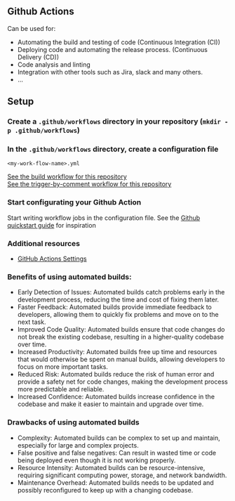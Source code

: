 ## Github Actions
Can be used for:
- Automating the build and testing of code (Continuous Integration (CI))
- Deploying code and automating the release process. (Continuous Delivery (CD))
- Code analysis and linting
- Integration with other tools such as Jira, slack and many others.
- ...

## Setup
### Create a `.github/workflows` directory in your repository (```mkdir -p .github/workflows```)


### In the `.github/workflows` directory, create a configuration file 
`<my-work-flow-name>.yml`

[See the build workflow for this repository](../.github/workflows/build-pr.yaml) <br>
[See the trigger-by-comment workflow for this repository](../.github/workflows/trigger-by-comment.yaml)

### Start configurating your Github Action
Start writing workflow jobs in the configuration file.
See the [Github quickstart guide](https://docs.github.com/en/actions/quickstart) for inspiration

### Additional resources
- [GitHub Actions Settings](https://docs.github.com/en/repositories/managing-your-repositorys-settings-and-features/enabling-features-for-your-repository/managing-github-actions-settings-for-a-repository)

### Benefits of using automated builds:

- Early Detection of Issues: Automated builds catch problems early in the development process, reducing the time and cost of fixing them later.
- Faster Feedback: Automated builds provide immediate feedback to developers, allowing them to quickly fix problems and move on to the next task.
- Improved Code Quality: Automated builds ensure that code changes do not break the existing codebase, resulting in a higher-quality codebase over time.
- Increased Productivity: Automated builds free up time and resources that would otherwise be spent on manual builds, allowing developers to focus on more important tasks.
- Reduced Risk: Automated builds reduce the risk of human error and provide a safety net for code changes, making the development process more predictable and reliable.
- Increased Confidence: Automated builds increase confidence in the codebase and make it easier to maintain and upgrade over time.


### Drawbacks of using automated builds

- Complexity: Automated builds can be complex to set up and maintain, especially for large and complex projects.
- False positive and false negatives: Can result in wasted time or code being deployed even though it is not working properly.
- Resource Intensity: Automated builds can be resource-intensive, requiring significant computing power, storage, and network bandwidth.
- Maintenance Overhead: Automated builds needs to be updated and possibly reconfigured to keep up with a changing codebase.
